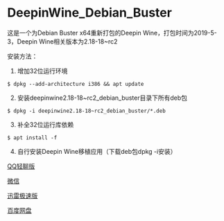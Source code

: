 # DeepinWine_Debian_Buster

这是一个为Debian Buster x64重新打包的Deepin Wine，打包时间为2019-5-3，Deepin Wine相关版本为2.18-18~rc2

安装方法：
1. 增加32位运行环境
```
$ dpkg --add-architecture i386 && apt update
```

2. 安装deepinwine2.18-18~rc2_debian_buster目录下所有deb包
```
$ dpkg -i deepinwine2.18-18~rc2_debian_buster/*.deb
```

3. 补全32位运行库依赖
```
$ apt install -f
```
4. 自行安装Deepin Wine移植应用（下载deb包dpkg -i安装）

[QQ轻聊版](https://mirrors.aliyun.com/deepin/pool/non-free/d/deepin.com.qq.im.light/)

[微信](https://mirrors.aliyun.com/deepin/pool/non-free/d/deepin.com.wechat/)

[迅雷极速版](https://mirrors.aliyun.com/deepin/pool/non-free/d/deepin.com.thunderspeed/)

[百度网盘](https://mirrors.aliyun.com/deepin/pool/non-free/d/deepin.com.baidu.pan/)
